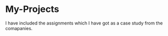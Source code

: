 # My-Projects
I have included the assignments which I have got as a case study from the comapanies.
